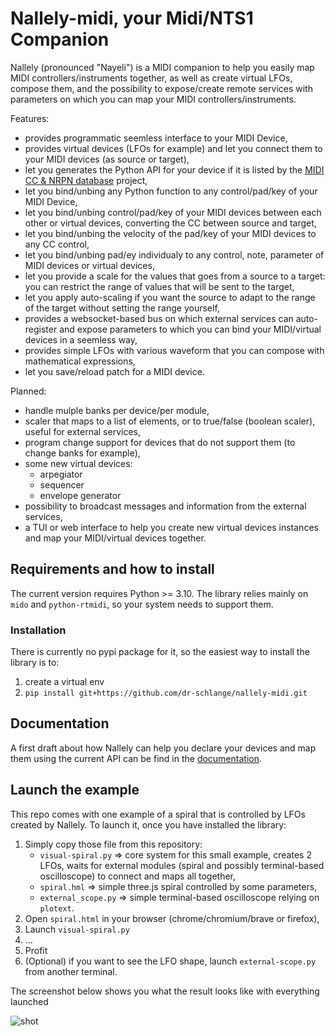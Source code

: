# Nallely-midi, your Midi/NTS1 Companion

Nallely (pronounced "Nayeli") is a MIDI companion to help you easily map MIDI controllers/instruments together, as well as create virtual LFOs, compose them, and the possibility to expose/create remote services with parameters on which you can map your MIDI controllers/instruments.

Features:
* provides programmatic seemless interface to your MIDI Device,
* provides virtual devices (LFOs for example) and let you connect them to your MIDI devices (as source or target),
* let you generates the Python API for your device if it is listed by the [MIDI CC & NRPN database](https://github.com/pencilresearch/midi) project,
* let you bind/unbing any Python function to any control/pad/key of your MIDI Device,
* let you bind/unbing control/pad/key of your MIDI devices between each other or virtual devices, converting the CC between source and target,
* let you bind/unbing the velocity of the pad/key of your MIDI devices to any CC control,
* let you bind/unbing pad/ey individualy to any control, note, parameter of MIDI devices or virtual devices,
* let you provide a scale for the values that goes from a source to a target: you can restrict the range of values that will be sent to the target,
* let you apply auto-scaling if you want the source to adapt to the range of the target without setting the range yourself,
* provides a websocket-based bus on which external services can auto-register and expose parameters to which you can bind your MIDI/virtual devices in a seemless way,
* provides simple LFOs with various waveform that you can compose with mathematical expressions,
* let you save/reload patch for a MIDI device.

Planned:
* handle mulple banks per device/per module,
* scaler that maps to a list of elements, or to true/false (boolean scaler), useful for external services,
* program change support for devices that do not support them (to change banks for example),
* some new virtual devices:
  * arpegiator
  * sequencer
  * envelope generator
* possibility to broadcast messages and information from the external services,
* a TUI or web interface to help you create new virtual devices instances and map your MIDI/virtual devices together.


## Requirements and how to install

The current version requires Python >= 3.10. The library relies mainly on `mido` and `python-rtmidi`, so your system needs to support them.

### Installation

There is currently no pypi package for it, so the easiest way to install the library is to:

1. create a virtual env
2. `pip install git+https://github.com/dr-schlange/nallely-midi.git`

## Documentation

A first draft about how Nallely can help you declare your devices and map them using the current API can be find in the [documentation](./docs/main.md).

## Launch the example

This repo comes with one example of a spiral that is controlled by LFOs created by Nallely. To launch it, once you have installed the library:

1. Simply copy those file from this repository:
   * `visual-spiral.py` => core system for this small example, creates 2 LFOs, waits for external modules (spiral and possibly terminal-based oscilloscope) to connect and maps all together,
   * `spiral.hml` => simple three.js spiral controlled by some parameters,
   * `external_scope.py` => simple terminal-based oscilloscope relying on `plotext`.
2. Open `spiral.html` in your browser (chrome/chromium/brave or firefox),
3. Launch `visual-spiral.py`
4. ...
5. Profit
6. (Optional) if you want to see the LFO shape, launch `external-scope.py` from another terminal.

The screenshot below shows you what the result looks like with everything launched

![shot](https://github.com/user-attachments/assets/0fc1a194-5281-4cbc-9ce9-bc2fc86e7342)
